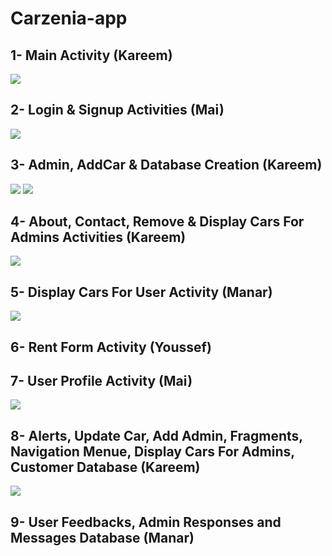# Carzenia-app

## 1- Main Activity (Kareem)
![](Screenshots/0_splash_screen.jpg)

## 2- Login & Signup Activities (Mai)
![](Screenshots/1_login_activity.jpg)

## 3- Admin, AddCar & Database Creation (Kareem)
![](Screenshots/2_admin_activity.jpg)
![](Screenshots/3_add_car.jpg)

## 4- About, Contact, Remove & Display Cars For Admins Activities (Kareem)
![](Screenshots/4_remove_car.jpg)

## 5- Display Cars For User Activity (Manar)
![](Screenshots/6_cars_exhibition.jpg)

## 6- Rent Form Activity (Youssef)


## 7- User Profile Activity (Mai)
![](Screenshots/7_user_profile.jpg)

## 8- Alerts, Update Car, Add Admin, Fragments, Navigation Menue, Display Cars For Admins, Customer Database (Kareem)
![](Screenshots/5_add_admin.jpg)

## 9- User Feedbacks, Admin Responses and Messages Database (Manar)
